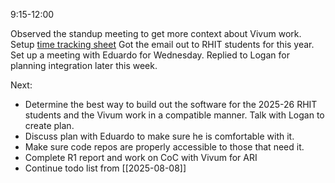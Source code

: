 9:15-12:00

Observed the standup meeting to get more context about Vivum work.
Setup [time tracking sheet](https://docs.google.com/spreadsheets/d/1x5AQneL3_0niYn1NzCLZiv1ED-4vo30lEfUpPenLKQw/edit?gid=0#gid=0)
Got the email out to RHIT students for this year.
Set up a meeting with Eduardo for Wednesday.
Replied to Logan for planning integration later this week.

Next:
* Determine the best way to build out the software for the 2025-26 RHIT students and the Vivum work in a compatible manner. Talk with Logan to create plan. 
* Discuss plan with Eduardo to make sure he is comfortable with it.
* Make sure code repos are properly accessible to those that need it.
* Complete R1 report and work on CoC with Vivum for ARI
* Continue todo list from [[2025-08-08]]
